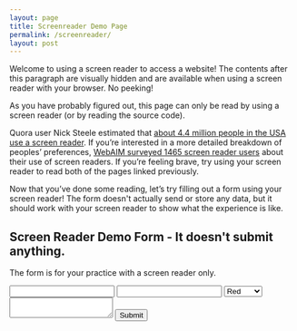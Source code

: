 ```yaml
---
layout: page
title: Screenreader Demo Page 
permalink: /screenreader/
layout: post
---
```


Welcome to using a screen reader to access a website! The contents after this paragraph are visually hidden and are available when using a screen reader with your browser. No peeking!

<div class="usa-sr-only" markdown="1">

As you have probably figured out, this page can only be read by using a screen reader (or by reading the source code).

Quora user Nick Steele estimated that [about 4.4 million people in the USA use a screen reader](https://ux.stackexchange.com/a/119596). If you’re interested in a more detailed breakdown of peoples’ preferences, [WebAIM surveyed 1465 screen reader users](https://webaim.org/projects/screenreadersurvey5/) about their use of screen readers. If you’re feeling brave, try using your screen reader to read both of the pages linked previously.

Now that you’ve done some reading, let’s try filling out a form using your screen reader! The form doesn't actually send or store any data, but it should work with your screen reader to show what the experience is like. 

<h2>Screen Reader Demo Form - It doesn't submit anything.</h2>
<p>The form is for your practice with a screen reader only.</p>
  <form action="">
    <input name="Name" type="text" aria-label="name" id="name">
    <input name="Email address" type="text" aria-label="email" id="email">
    <select name="Favorite color" aria-label="What’s your favorite color?" id="color">
      <option value="red">Red</option>
      <option value="orange">Orange</option>
      <option value="yellow">Yellow</option>
      <option value="green">Green</option>
      <option value="blue">Blue</option>
      <option value="purple">Purple</option>
    </select>
    <textarea name="What’s your favorite movie and why?" id="movie"></textarea> 
    <button type="button" onclick="alert('Thanks for filling out this form! It doesn’t send any data.')">Submit</button>
  </form>
</div>
